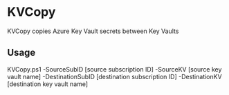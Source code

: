 # KVCopy
KVCopy copies Azure Key Vault secrets between Key Vaults

## Usage

KVCopy.ps1 -SourceSubID [source subscription ID] -SourceKV [source key vault name] -DestinationSubID [destination subscription ID] -DestinationKV [destination key vault name]
